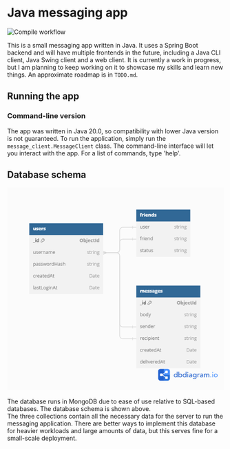 # Java messaging app

![Compile workflow](https://github.com/siued/JavaMessageApp/actions/workflows/compile.yml/badge.svg)

This is a small messaging app written in Java. It uses a Spring Boot backend and will have multiple frontends in the future, including a Java CLI client, Java Swing client and a web client.
It is currently a work in progress, but I am planning to keep working on it to showcase my skills and learn new things. An approximate roadmap is in ```TODO.md```. 

## Running the app

### Command-line version
The app was written in Java 20.0, so compatibility with lower Java version is not guaranteed. To run the application, simply run the ```message_client.MessageClient``` class. The command-line interface will let you interact with the app. For a list of commands, type 'help'. 


## Database schema
![Database schema](db_diagram.png)

The database runs in MongoDB due to ease of use relative to SQL-based databases. The database schema is shown above.  
The three collections contain all the necessary data for the server to run the messaging application. There are better ways to implement this database for heavier workloads and large amounts of data, but this serves fine for a small-scale deployment. 
